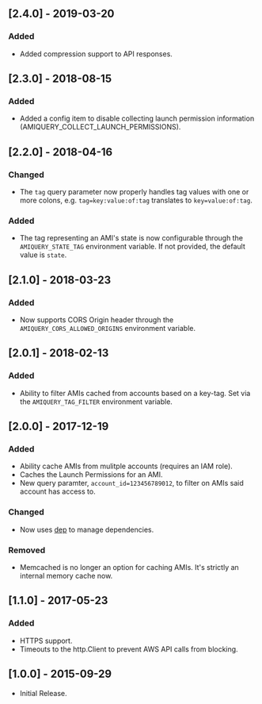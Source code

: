 ## [2.4.0] - 2019-03-20

### Added

* Added compression support to API responses.

## [2.3.0] - 2018-08-15

### Added

* Added a config item to disable collecting launch permission information
  (AMIQUERY_COLLECT_LAUNCH_PERMISSIONS).


## [2.2.0] - 2018-04-16

### Changed

* The `tag` query parameter now properly handles tag values with one or more
  colons, e.g. `tag=key:value:of:tag` translates to `key=value:of:tag`.

### Added

* The tag representing an AMI's state is now configurable through the
  `AMIQUERY_STATE_TAG` environment variable. If not provided, the default value
  is `state`.

## [2.1.0] - 2018-03-23

### Added

* Now supports CORS Origin header through the `AMIQUERY_CORS_ALLOWED_ORIGINS`
  environment variable.

## [2.0.1] - 2018-02-13

### Added

* Ability to filter AMIs cached from accounts based on a key-tag. Set via the
  `AMIQUERY_TAG_FILTER` environment variable.

## [2.0.0] - 2017-12-19

### Added

* Ability cache AMIs from mulitple accounts (requires an IAM role).
* Caches the Launch Permissions for an AMI.
* New query paramter, `account_id=123456789012`, to filter on AMIs said account
  has access to.

### Changed

* Now uses [dep][dep] to manage dependencies.

### Removed

* Memcached is no longer an option for caching AMIs. It's strictly an internal
  memory cache now.

## [1.1.0] - 2017-05-23

### Added

* HTTPS support.
* Timeouts to the http.Client to prevent AWS API calls from blocking.

## [1.0.0] - 2015-09-29

* Initial Release.

<!-- links -->
[dep]:https://github.com/golang/dep

